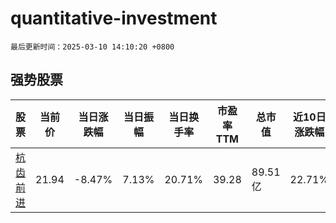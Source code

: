 # quantitative-investment

`最后更新时间：2025-03-10 14:10:20 +0800`

## 强势股票

|股票|当前价|当日涨跌幅|当日振幅|当日换手率|市盈率TTM|总市值|近10日涨跌幅|
|----|----|----|----|----|----|----|----|
|[杭齿前进](https://xueqiu.com/S/SH601177)|21.94|-8.47%|7.13%|20.71%|39.28|89.51亿|22.71%|
